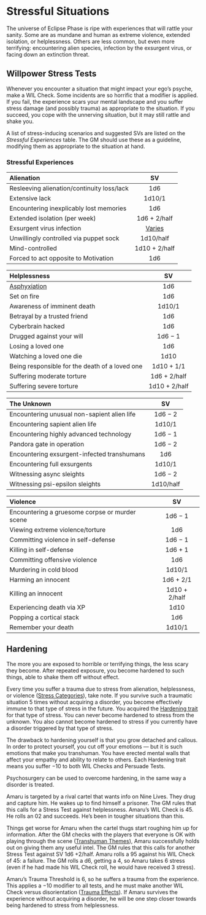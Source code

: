 # Stressful Situations

The universe of Eclipse Phase is ripe with experiences that will rattle your sanity. Some are as mundane and human as extreme violence, extended isolation, or helplessness. Others are less common, but even more terrifying: encountering alien species, infection by the exsurgent virus, or facing down an extinction threat.

## Willpower Stress Tests

Whenever you encounter a situation that might impact your ego’s psyche, make a WIL Check. Some incidents are so horrific that a modifier is applied. If you fail, the experience scars your mental landscape and you suffer stress damage (and possibly trauma) as appropriate to the situation. If you succeed, you cope with the unnerving situation, but it may still rattle and shake you.

A list of stress-inducing scenarios and suggested SVs are listed on the _Stressful Experiences_ table. The GM should use these as a guideline, modifying them as appropriate to the situation at hand.

<!-- CLEANED blockquote class="table" -->

### Stressful Experiences

| Alienation                                 |                   SV                    |
| :----------------------------------------- | :-------------------------------------: |
| Resleeving alienation/continuity loss/lack |                   1d6                   |
| Extensive lack                             |                 1d10/1                  |
| Encountering inexplicably lost memories    |                   1d6                   |
| Extended isolation (per week)              |              1d6 + 2/half               |
| Exsurgent virus infection                  | [Varies](../18/13-exsurgent-strains.md) |
| Unwillingly controlled via puppet sock     |                1d10/half                |
| Mind-controlled                            |              1d10 + 2/half              |
| Forced to act opposite to Motivation       |                   1d6                   |

| Helplessness                                             |      SV       |
| :------------------------------------------------------- | :-----------: |
| [Asphyxiation](28-environmental-factors.md#asphyxiation) |      1d6      |
| Set on fire                                              |      1d6      |
| Awareness of imminent death                              |    1d10/1     |
| Betrayal by a trusted friend                             |      1d6      |
| Cyberbrain hacked                                        |      1d6      |
| Drugged against your will                                |    1d6 − 1    |
| Losing a loved one                                       |      1d6      |
| Watching a loved one die                                 |     1d10      |
| Being responsible for the death of a loved one           |  1d10 + 1/1   |
| Suffering moderate torture                               | 1d6 + 2/half  |
| Suffering severe torture                                 | 1d10 + 2/half |

| The Unknown                                 |    SV     |
| :------------------------------------------ | :-------: |
| Encountering unusual non-sapient alien life |  1d6 − 2  |
| Encountering sapient alien life             |  1d10/1   |
| Encountering highly advanced technology     |  1d6 − 1  |
| Pandora gate in operation                   |  1d6 − 2  |
| Encountering exsurgent-infected transhumans |    1d6    |
| Encountering full exsurgents                |  1d10/1   |
| Witnessing async sleights                   |  1d6 − 2  |
| Witnessing psi-epsilon sleights             | 1d10/half |

| Violence                                       |      SV       |
| :--------------------------------------------- | :-----------: |
| Encountering a gruesome corpse or murder scene |    1d6 − 1    |
| Viewing extreme violence/torture               |      1d6      |
| Committing violence in self-defense            |    1d6 − 1    |
| Killing in self-defense                        |    1d6 + 1    |
| Committing offensive violence                  |      1d6      |
| Murdering in cold blood                        |    1d10/1     |
| Harming an innocent                            |   1d6 + 2/1   |
| Killing an innocent                            | 1d10 + 2/half |
| Experiencing death via XP                      |     1d10      |
| Popping a cortical stack                       |      1d6      |
| Remember your death                            |    1d10/1     |

<!-- CLEANED /blockquote -->

## Hardening

The more you are exposed to horrible or terrifying things, the less scary they become. After repeated exposure, you become hardened to such things, able to shake them off without effect.

Every time you suffer a trauma due to stress from alienation, helplessness, or violence ([Stress Categories](18-mental-health.md#stress-categories)), take note. If you survive such a traumatic situation 5 times without acquiring a disorder, you become effectively immune to that type of stress in the future. You acquired the [Hardening trait](../04/28-traits.md#hardening) for that type of stress. You can never become hardened to stress from the unknown. You also cannot become hardened to stress if you currently have a disorder triggered by that type of stress.

The drawback to hardening yourself is that you grow detached and callous. In order to protect yourself, you cut off your emotions — but it is such emotions that make you transhuman. You have erected mental walls that affect your empathy and ability to relate to others. Each Hardening trait means you suffer −10 to both WIL Checks and Persuade Tests.

Psychosurgery can be used to overcome hardening, in the same way a disorder is treated.

<!-- CLEANED blockquote -->

Amaru is targeted by a rival cartel that wants info on Nine Lives. They drug and capture him. He wakes up to find himself a prisoner. The GM rules that this calls for a Stress Test against helplessness. Amaru’s WIL Check is 45. He rolls an 02 and succeeds. He’s been in tougher situations than this.

Things get worse for Amaru when the cartel thugs start roughing him up for information. After the GM checks with the players that everyone is OK with playing through the scene ([Transhuman Themes](../17/07-transhuman-themes.md)), Amaru successfully holds out on giving them any useful intel. The GM rules that this calls for another Stress Test against SV 1d6 +2/half. Amaru rolls a 95 against his WIL Check of 45: a failure. The GM rolls a d6, getting a 4, so Amaru takes 6 stress (even if he had made his WIL Check roll, he would have received 3 stress).

Amaru’s Trauma Threshold is 6, so he suffers a trauma from the experience. This applies a −10 modifier to all tests, and he must make another WIL Check versus disorientation ([Trauma Effects](18-mental-health.md#trauma-effects)). If Amaru survives the experience without acquiring a disorder, he will be one step closer towards being hardened to stress from helplessness.

<!-- CLEANED /blockquote -->
